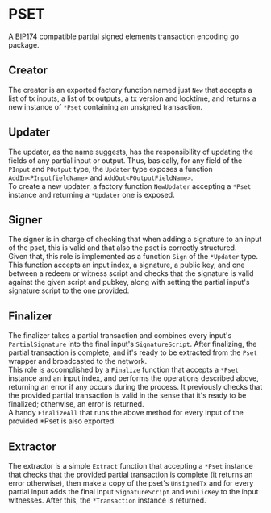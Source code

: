 # PSET

A [BIP174](https://github.com/bitcoin/bips/blob/master/bip-0174.mediawiki) compatible partial signed elements transaction encoding go package.

## Creator

The creator is an exported factory function named just `New` that accepts a list of tx inputs, a list of tx outputs, a tx version and locktime, and returns a new instance of `*Pset` containing an unsigned transaction.

## Updater

The updater, as the name suggests, has the responsibility of updating the fields of any partial input or output. Thus, basically, for any field of the `PInput` and `POutput` type, the `Updater` type exposes a function `AddIn<PInputfieldName>` and `AddOut<POutputFieldName>`.  
To create a new updater, a factory function `NewUpdater` accepting a `*Pset` instance and returning a `*Updater` one is exposed.

## Signer

The signer is in charge of checking that when adding a signature to an input of the pset, this is valid and that also the pset is correctly structured.  
Given that, this role is implemented as a function `Sign` of the `*Updater` type.  
This function accepts an input index, a signature, a public key, and one between a redeem or witness script and checks that the signature is valid against the given script and pubkey, along with setting the partial input's signature script to the one provided.

## Finalizer

The finalizer takes a partial transaction and combines every input's `PartialSignature` into the final input's `SignatureScript`. After finalizing, the partial transaction is complete, and it's ready to be extracted from the `Pset` wrapper and broadcasted to the network.  
This role is accomplished by a `Finalize` function that accepts a `*Pset` instance and an input index, and performs the operations described above, returning an error if any occurs during the process. It previously checks that the provided partial transaction is valid in the sense that it's ready to be finalized; otherwise, an error is returned.  
A handy `FinalizeAll` that runs the above method for every input of the provided \*Pset is also exported.

## Extractor

The extractor is a simple `Extract` function that accepting a `*Pset` instance that checks that the provided partial transaction is complete (it returns an error otherwise), then make a copy of the pset's `UnsignedTx` and for every partial input adds the final input `SignatureScript` and `PublicKey` to the input witnesses. After this, the `*Transaction` instance is returned.
